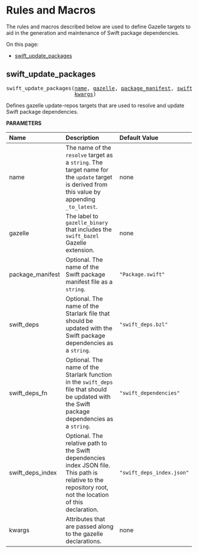 <!-- Generated with Stardoc, Do Not Edit! -->
# Rules and Macros


The rules and macros described below are used to define Gazelle targets to aid in the generation and maintenance of Swift package dependencies.


On this page:

  * [swift_update_packages](#swift_update_packages)


<a id="swift_update_packages"></a>

## swift_update_packages

<pre>
swift_update_packages(<a href="#swift_update_packages-name">name</a>, <a href="#swift_update_packages-gazelle">gazelle</a>, <a href="#swift_update_packages-package_manifest">package_manifest</a>, <a href="#swift_update_packages-swift_deps">swift_deps</a>, <a href="#swift_update_packages-swift_deps_fn">swift_deps_fn</a>, <a href="#swift_update_packages-swift_deps_index">swift_deps_index</a>,
                      <a href="#swift_update_packages-kwargs">kwargs</a>)
</pre>

Defines gazelle update-repos targets that are used to resolve and update     Swift package dependencies.

**PARAMETERS**


| Name  | Description | Default Value |
| :------------- | :------------- | :------------- |
| <a id="swift_update_packages-name"></a>name |  The name of the <code>resolve</code> target as a <code>string</code>. The target name for the <code>update</code> target is derived from this value by appending <code>_to_latest</code>.   |  none |
| <a id="swift_update_packages-gazelle"></a>gazelle |  The label to <code>gazelle_binary</code> that includes the <code>swift_bazel</code> Gazelle extension.   |  none |
| <a id="swift_update_packages-package_manifest"></a>package_manifest |  Optional. The name of the Swift package manifest file as a <code>string</code>.   |  <code>"Package.swift"</code> |
| <a id="swift_update_packages-swift_deps"></a>swift_deps |  Optional. The name of the Starlark file that should be updated with the Swift package dependencies as a <code>string</code>.   |  <code>"swift_deps.bzl"</code> |
| <a id="swift_update_packages-swift_deps_fn"></a>swift_deps_fn |  Optional. The name of the Starlark function in the <code>swift_deps</code> file that should be updated with the Swift package dependencies as a <code>string</code>.   |  <code>"swift_dependencies"</code> |
| <a id="swift_update_packages-swift_deps_index"></a>swift_deps_index |  Optional. The relative path to the Swift dependencies index JSON file. This path is relative to the repository root, not the location of this declaration.   |  <code>"swift_deps_index.json"</code> |
| <a id="swift_update_packages-kwargs"></a>kwargs |  Attributes that are passed along to the gazelle declarations.   |  none |


